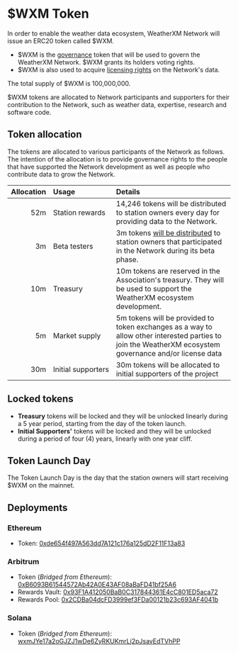 # $WXM Token

In order to enable the weather data ecosystem, WeatherXM Network will issue an ERC20 token called $WXM. 

- $WXM is the [governance](governance) token that will be used to govern the WeatherXM Network. $WXM grants its holders
voting rights. 
- $WXM is also used to acquire [licensing rights](data-licensing) on the Network's data.

The total supply of $WXM is 100,000,000.

$WXM tokens are allocated to Network participants and supporters for their contribution to the Network, such as weather data, expertise,
research and software code.

## Token allocation

The tokens are allocated to various participants of the Network as follows. The intention of the allocation is to provide governance rights to
the people that have supported the Network development as well as people who contribute data to grow the Network.


| Allocation    | Usage 		|  Details |
| -------------: | :----------- | :---- |
| 52m   | Station rewards 	| 14,246 tokens will be distributed to station owners every day for providing data to the Network.|
| 3m    | Beta testers|   3m tokens [will be distributed](/docs/station-rewards.html#beta-rewards) to station owners that participated in the Network during its beta phase. |
| 10m 	| Treasury    		| 10m tokens are reserved in the Association's treasury. They will be used to support the WeatherXM ecosystem development.|
| 5m 	| Market&nbsp;supply 	| 5m tokens will be provided to token exchanges as a way to allow other interested parties to join the WeatherXM ecosystem governance and/or license data |
| 30m 	| Initial&nbsp;supporters | 30m tokens will be allocated to initial supporters of the project |

## Locked tokens
- **Treasury** tokens will be locked and they will be unlocked linearly during a 5 year period, starting from the day of the token launch.
- **Initial Supporters'** tokens will be locked and they will be unlocked during a period of four (4) years, linearly with one year cliff.

## Token Launch Day

The Token Launch Day is the day that the station owners will start receiving $WXM on the mainnet.

## Deployments

### Ethereum

- Token: [0xde654f497A563dd7A121c176a125dD2F11F13a83](https://etherscan.io/address/0xde654f497A563dd7A121c176a125dD2F11F13a83)

### Arbitrum

- Token (*Bridged from Ethereum*): [0xB6093B61544572Ab42A0E43AF08aBaFD41bf25A6](https://arbiscan.io/address/0xB6093B61544572Ab42A0E43AF08aBaFD41bf25A6)
- Rewards Vault: [0x93F1A412050BaB0C317844361E4cC801ED5aca72](https://arbiscan.io/address/0x93F1A412050BaB0C317844361E4cC801ED5aca72)
- Rewards Pool: [0x2CDBa04dcFD3999ef3FDa00121b23c693AF4041b](https://arbiscan.io/address/0x2CDBa04dcFD3999ef3FDa00121b23c693AF4041b)

### Solana
- Token (*Bridged from Ethereum*): [wxmJYe17a2oGJZJ1wDe6ZyRKUKmrLj2pJsavEdTVhPP](https://solscan.io/token/wxmJYe17a2oGJZJ1wDe6ZyRKUKmrLj2pJsavEdTVhPP)

